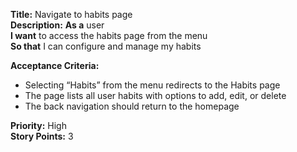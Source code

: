 **Title:** Navigate to habits page <br>
**Description:** **As a** user  
**I want** to access the habits page from the menu  
**So that** I can configure and manage my habits  

**Acceptance Criteria:**
- Selecting “Habits” from the menu redirects to the Habits page  
- The page lists all user habits with options to add, edit, or delete  
- The back navigation should return to the homepage  

**Priority:** High  
**Story Points:** 3  
